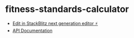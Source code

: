 # fitness-standards-calculator

- [Edit in StackBlitz next generation editor ⚡️](https://stackblitz.com/~/github.com/melissaluc/fitness-standards-calculator)
- [API Documentation](https://app.swaggerhub.com/apis/melissaluc-2c5/fitness-calculator/1.0.0)

